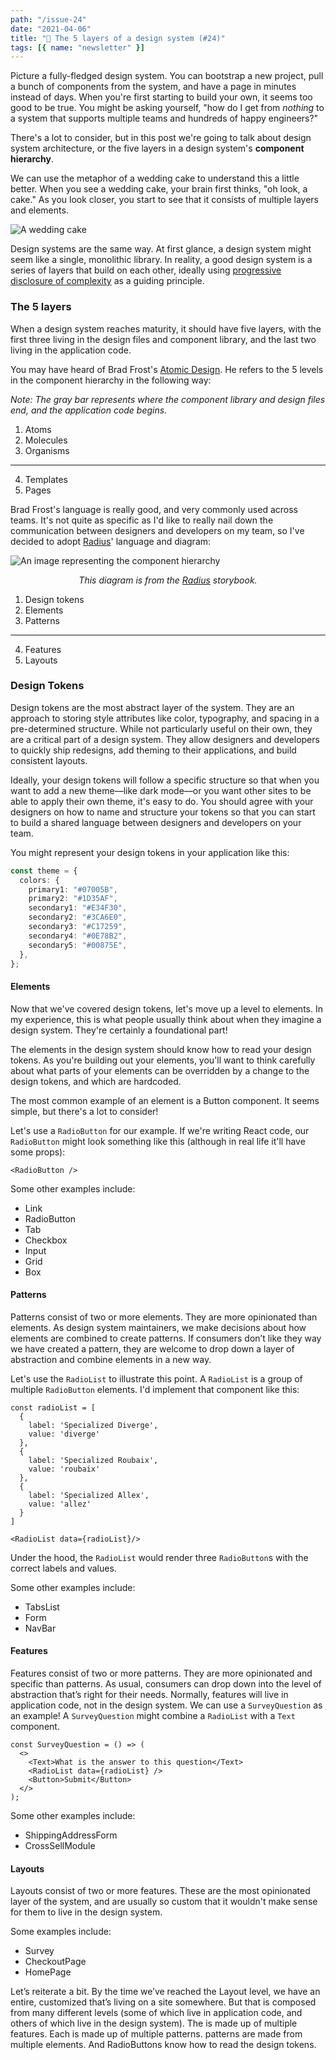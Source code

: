 ```yaml
---
path: "/issue-24"
date: "2021-04-06"
title: "🎂 The 5 layers of a design system (#24)"
tags: [{ name: "newsletter" }]
---
```


Picture a fully-fledged design system. You can bootstrap a new project, pull a bunch of components from the system, and have a page in minutes instead of days. When you're first starting to build your own, it seems too good to be true. You might be asking yourself, "how do I get from _nothing_ to a system that supports multiple teams and hundreds of happy engineers?"

There's a lot to consider, but in this post we're going to talk about design system architecture, or the five layers in a design system's **component hierarchy**.

We can use the metaphor of a wedding cake to understand this a little better. When you see a wedding cake, your brain first thinks, "oh look, a cake." As you look closer, you start to see that it consists of multiple layers and elements.

![A wedding cake](../../assets/wedding-cake.jpg)

Design systems are the same way. At first glance, a design system might seem like a single, monolithic library. In reality, a good design system is a series of layers that build on each other, ideally using [progressive disclosure of complexity](/progressive-disclosure-of-complexity) as a guiding principle.

### The 5 layers

When a design system reaches maturity, it should have five layers, with the first three living in the design files and component library, and the last two living in the application code.

You may have heard of Brad Frost's [Atomic Design](https://bradfrost.com/blog/post/atomic-web-design/). He refers to the 5 levels in the component hierarchy in the following way:

_Note: The gray bar represents where the component library and design files end, and the application code begins._

1. Atoms
2. Molecules
3. Organisms

---

4. Templates
5. Pages

Brad Frost's language is really good, and very commonly used across teams. It's not quite as specific as I'd like to really nail down the communication between designers and developers on my team, so I've decided to adopt [Radius](https://radius-ds.netlify.app/?path=/docs/guides-creating-components--page)' language and diagram:

![An image representing the component hierarchy](../../assets/component-hierarchy.svg)

<p align="center"><em>This diagram is from the <a href="https://radius-ds.netlify.app/?path=/docs/guides-creating-components--page">Radius</a> storybook.</em></p>

1. Design tokens
2. Elements
3. Patterns

---

4. Features
5. Layouts

### Design Tokens

Design tokens are the most abstract layer of the system. They are an approach to storing style attributes like color, typography, and spacing in a pre-determined structure. While not particularly useful on their own, they are a critical part of a design system. They allow designers and developers to quickly ship redesigns, add theming to their applications, and build consistent layouts.

Ideally, your design tokens will follow a specific structure so that when you want to add a new theme––like dark mode––or you want other sites to be able to apply their own theme, it's easy to do. You should agree with your designers on how to name and structure your tokens so that you can start to build a shared language between designers and developers on your team.

You might represent your design tokens in your application like this:

```ts
const theme = {
  colors: {
    primary1: "#07005B",
    primary2: "#1D35AF",
    secondary1: "#E34F30",
    secondary2: "#3CA6E0",
    secondary3: "#C17259",
    secondary4: "#0E78B2",
    secondary5: "#00875E",
  },
};
```

#### Elements

Now that we've covered design tokens, let's move up a level to elements. In my experience, this is what people usually think about when they imagine a design system. They're certainly a foundational part!

The elements in the design system should know how to read your design tokens. As you're building out your elements, you'll want to think carefully about what parts of your elements can be overridden by a change to the design tokens, and which are hardcoded.

The most common example of an element is a Button component. It seems simple, but there's a lot to consider!

Let's use a `RadioButton` for our example. If we're writing React code, our `RadioButton` might look something like this (although in real life it'll have some props):

```tsx
<RadioButton />
```

Some other examples include:

- Link
- RadioButton
- Tab
- Checkbox
- Input
- Grid
- Box

#### Patterns

Patterns consist of two or more elements. They are more opinionated than elements. As design system maintainers, we make decisions about how elements are combined to create patterns. If consumers don’t like they way we have created a pattern, they are welcome to drop down a layer of abstraction and combine elements in a new way.

Let's use the `RadioList` to illustrate this point. A `RadioList` is a group of multiple `RadioButton` elements. I'd implement that component like this:

```tsx
const radioList = [
  {
    label: 'Specialized Diverge',
    value: 'diverge'
  },
  {
    label: 'Specialized Roubaix',
    value: 'roubaix'
  },
  {
    label: 'Specialized Allex',
    value: 'allez'
  }
]

<RadioList data={radioList}/>
```

Under the hood, the `RadioList` would render three `RadioButton`s with the correct labels and values.

Some other examples include:

- TabsList
- Form
- NavBar

#### Features

Features consist of two or more patterns. They are more opinionated and specific than patterns. As usual, consumers can drop down into the level of abstraction that’s right for their needs. Normally, features will live in application code, not in the design system.
We can use a `SurveyQuestion` as an example! A `SurveyQuestion` might combine a `RadioList` with a `Text` component.

```tsx
const SurveyQuestion = () => (
  <>
    <Text>What is the answer to this question</Text>
    <RadioList data={radioList} />
    <Button>Submit</Button>
  </>
);
```

Some other examples include:

- ShippingAddressForm
- CrossSellModule

#### Layouts

Layouts consist of two or more features. These are the most opinionated layer of the system, and are usually so custom that it wouldn't make sense for them to live in the design system.

Some examples include:

- Survey
- CheckoutPage
- HomePage

Let’s reiterate a bit. By the time we’ve reached the Layout level, we have an entire, customized <Survey /> that’s living on a site somewhere. But that <Survey /> is composed from many different levels (some of which live in application code, and others of which live in the design system).
The <Survey /> is made up of multiple <SurveyQuestion /> features. Each <SurveyQuestion /> is made up of multiple <RadioList /> patterns. <RadioList /> patterns are made from multiple <RadioButton /> elements. And RadioButtons know how to read the design tokens.
